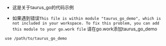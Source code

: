 - 这是关于taurus_go的代码示例

- 如果遇到错误`This file is within module "taurus_go_demo", which is not included in your workspace.
To fix this problem, you can add this module to your go.work file`
请在go.work添加taurus_go_demo
``` go.work
use /path/to/taurus_go_demo
```